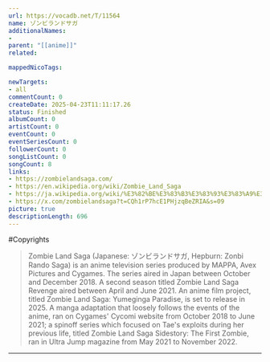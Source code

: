 ```yaml
---
url: https://vocadb.net/T/11564
name: ゾンビランドサガ
additionalNames: 
- 
parent: "[[anime]]"
related:

mappedNicoTags:

newTargets:
- all
commentCount: 0
createDate: 2025-04-23T11:11:17.26
status: Finished
albumCount: 0
artistCount: 0
eventCount: 0
eventSeriesCount: 0
followerCount: 0
songListCount: 0
songCount: 8
links: 
- https://zombielandsaga.com/
- https://en.wikipedia.org/wiki/Zombie_Land_Saga
- https://ja.wikipedia.org/wiki/%E3%82%BE%E3%83%B3%E3%83%93%E3%83%A9%E3%83%B3%E3%83%89%E3%82%B5%E3%82%AC
- https://x.com/zombielandsaga?t=CQh1rP7hcE1PHjzqBeZRIA&s=09
picture: true
descriptionLength: 696
---
```


#Copyrights

> Zombie Land Saga (Japanese: ゾンビランドサガ, Hepburn: Zonbi Rando Saga) is an anime television series produced by MAPPA, Avex Pictures and Cygames. The series aired in Japan between October and December 2018. A second season titled Zombie Land Saga Revenge aired between April and June 2021. An anime film project, titled Zombie Land Saga: Yumeginga Paradise, is set to release in 2025. A manga adaptation that loosely follows the events of the anime, ran on Cygames' Cycomi website from October 2018 to June 2021; a spinoff series which focused on Tae's exploits during her previous life, titled Zombie Land Saga Sidestory: The First Zombie, ran in Ultra Jump magazine from May 2021 to November 2022.

---

